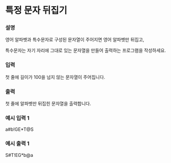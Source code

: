 # 특정 문자 뒤집기

<h3>설명</h3>

영어 알파벳과 특수문자로 구성된 문자열이 주어지면 영어 알파벳만 뒤집고,

특수문자는 자기 자리에 그대로 있는 문자열을 만들어 출력하는 프로그램을 작성하세요.

<h3>입력</h3>

첫 줄에 길이가 100을 넘지 않는 문자열이 주어집니다.

<h3>출력</h3>

첫 줄에 알파벳만 뒤집힌 문자열을 출력합니다.

<h3>예시 입력 1</h3>

a#b!GE*T@S

<h3>예시 출력 1</h3>

S#T!EG*b@a